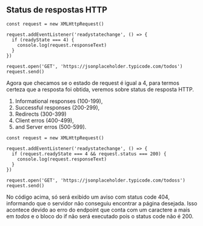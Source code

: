 ## Status de respostas HTTP

~~~
const request = new XMLHttpRequest()

request.addEventListener('readystatechange', () => {
  if (readyState === 4) {
    console.log(request.responseText)
  }
})

request.open('GET', 'https://jsonplaceholder.typicode.com/todos')
request.send()
~~~

Agora que checamos se o estado de request é igual a 4, para termos certeza que a resposta foi obtida, veremos sobre status de resposta HTTP.

1. Informational responses (100-199),
2. Successful responses (200-299),
3. Redirects (300-399)
4. Client erros (400-499),
5. and Server erros (500-599).

~~~
const request = new XMLHttpRequest()

request.addEventListener('readystatechange', () => {
  if (request.readyState === 4 && request.status === 200) {
    console.log(request.responseText)
  }
})

request.open('GET', 'https://jsonplaceholder.typicode.com/todoss')
request.send()
~~~

No código acima, só será exibido um aviso com status code 404, informando que o servidor não conseguiu encontrar a página desejada. Isso acontece devido ao erro do endpoint que conta com um caractere a mais em *todos* e o bloco do if não será executado pois o status code não é 200. 
